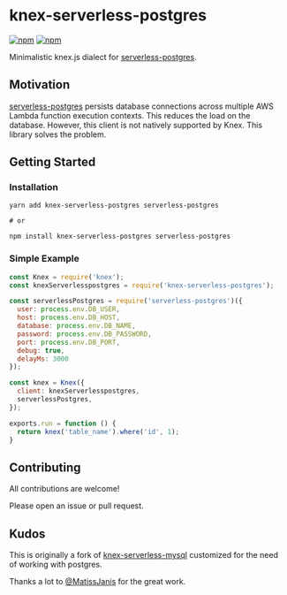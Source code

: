 # knex-serverless-postgres

[![npm](https://img.shields.io/npm/v/knex-serverless-postgres.svg)](https://www.npmjs.com/package/knex-serverless-postgres)
[![npm](https://img.shields.io/npm/l/knex-serverless-postgres.svg)](https://www.npmjs.com/package/knex-serverless-postgres)

Minimalistic knex.js dialect for [serverless-postgres].

## Motivation

[serverless-postgres] persists database connections across multiple AWS Lambda function execution contexts. This reduces the load on the database. However, this client is not natively supported by Knex. This library solves the problem.

## Getting Started

### Installation

```
yarn add knex-serverless-postgres serverless-postgres

# or

npm install knex-serverless-postgres serverless-postgres
```

### Simple Example

```js
const Knex = require('knex');
const knexServerlesspostgres = require('knex-serverless-postgres');

const serverlessPostgres = require('serverless-postgres')({
  user: process.env.DB_USER,
  host: process.env.DB_HOST,
  database: process.env.DB_NAME,
  password: process.env.DB_PASSWORD,
  port: process.env.DB_PORT,
  debug: true,
  delayMs: 3000
});

const knex = Knex({
  client: knexServerlesspostgres,
  serverlessPostgres,
});

exports.run = function () {
  return knex('table_name').where('id', 1);
}
```

## Contributing

All contributions are welcome!

Please open an issue or pull request.


## Kudos

This is originally a fork of [knex-serverless-mysql] customized for the need of working with postgres.

Thanks a lot to [@MatissJanis](https://github.com/MatissJanis) for the great work.

[serverless-postgres]: github.com/MatteoGioioso/serverless-pg
[knex-serverless-mysql]: github.com/MatissJanis/knex-serverless-mysql
